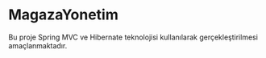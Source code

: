 # MagazaYonetim
Bu proje Spring MVC ve Hibernate teknolojisi kullanılarak gerçekleştirilmesi amaçlanmaktadır.
